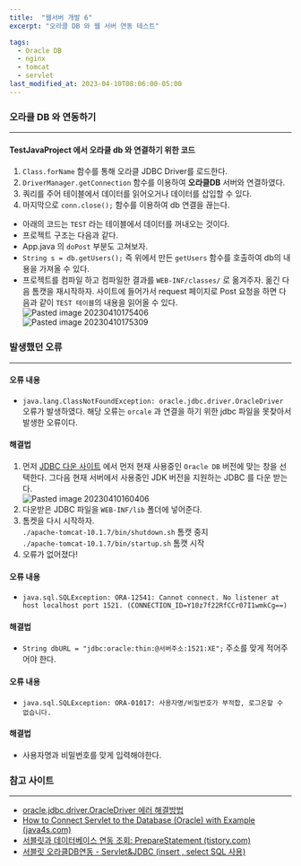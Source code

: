 ```yaml
---
title:  "웹서버 개발 6"
excerpt: "오라클 DB 와 웹 서버 연동 테스트"

tags:
  - Oracle DB
  - nginx
  - tomcat
  - servlet
last_modified_at: 2023-04-10T08:06:00-05:00
---
```

### 오라클 DB 와 연동하기
---
#### TestJavaProject 에서 오라클 db 와 연결하기 위한 코드
1. `Class.forName` 함수를 통해 오라클 JDBC Driver를 로드한다.
2. `DriverManager.getConnection` 함수를 이용하여 **오라클DB** 서버와 연결하였다.
3. 쿼리를 주어 테이블에서 데이터를 읽어오거나 데이터를 삽입할 수 있다.
4. 마지막으로 `conn.close();` 함수를 이용하여 db 연결을 끊는다.

- 아래의 코드는 `TEST` 라는 테이블에서 데이터를 꺼내오는 것이다.<br><script src="https://gist.github.com/MinGyu2/84d7986953182e41729c772a5c9988c2.js"></script>
- 프로젝트 구조는 다음과 같다.<br><script src="https://gist.github.com/MinGyu2/aecd0ef9557cfc64392751a5e89ddf0e.js"></script>
- App.java 의 `doPost` 부분도 고쳐보자.
- `String s = db.getUsers();` 즉 위에서 만든 `getUsers` 함수를 호출하여 db의 내용을 가져올 수 있다.<br><script src="https://gist.github.com/MinGyu2/a3b054d36fbb2b7b92f46922e179a591.js"></script>
- 프로젝트를 컴파일 하고 컴파일한 결과를 `WEB-INF/classes/` 로 옮겨주자. 옮긴  다음 톰캣을 재시작하자. 사이트에 들어가서 request 페이지로 Post 요청을 하면 다음과 같이 `TEST 테이블`의 내용을 읽어올 수 있다.<br>![Pasted image 20230410175406](https://user-images.githubusercontent.com/31990118/230882931-93d56fb5-9a9b-44c2-988d-2ea05ae7f6d9.png)<br>![Pasted image 20230410175309](https://user-images.githubusercontent.com/31990118/230883009-7215843d-66f1-4ae5-afa3-cd6d118129a3.png)


### 발생했던 오류
---
#### 오류 내용
- `java.lang.ClassNotFoundException: oracle.jdbc.driver.OracleDriver` 오류가 발생하였다. 해당 오류는 `orcale` 과 연결을 하기 위한 jdbc 파일을 못찾아서 발생한 오류이다.

#### 해결법
1. 먼저 [JDBC 다운 사이트](https://www.oracle.com/kr/database/technologies/appdev/jdbc-downloads.html) 에서 먼저 현재 사용중인 `Oracle DB` 버전에 맞는 창을 선택한다. 그다음 현재 서버에서 사용중인 JDK 버전을 지원하는 JDBC 를 다운 받는다.<br>![Pasted image 20230410160406](https://user-images.githubusercontent.com/31990118/230883197-363d14b3-6ac9-4eba-af25-6b6133ddff9b.png)
2. 다운받은 JDBC 파일을 `WEB-INF/lib` 폴더에 넣어준다.<br><script src="https://gist.github.com/MinGyu2/3eaef32da9891939cc7cb6028f9beec3.js"></script>
3. 톰켓을 다시 시작하자.<br>`./apache-tomcat-10.1.7/bin/shutdown.sh` 톰캣 중지<br>`./apache-tomcat-10.1.7/bin/startup.sh` 톰캣 시작
4. 오류가 없어졌다!


#### 오류 내용
- `java.sql.SQLException: ORA-12541: Cannot connect. No listener at host localhost port 1521. (CONNECTION_ID=Y10z7f22RfCCr07I1wmkCg==)`

#### 해결법
- `String dbURL = "jdbc:oracle:thin:@서버주소:1521:XE";` 주소를 맞게 적어주어야 한다.

#### 오류 내용
- `java.sql.SQLException: ORA-01017: 사용자명/비밀번호가 부적합, 로그온할 수 없습니다.` 

#### 해결법
- 사용자명과 비밀번호를 맞게 입력해야한다.

### 참고 사이트
---
- [oracle.jdbc.driver.OracleDriver 에러 해결방법](https://m.blog.naver.com/PostView.naver?isHttpsRedirect=true&blogId=jobberbell&logNo=221149377915)
- [How to Connect Servlet to the Database (Oracle) with Example (java4s.com)](https://www.java4s.com/java-servlet-tutorials/how-to-connect-servlet-to-the-database-with-example/)
- [서블릿과 데이터베이스 연동 조회: PrepareStatement (tistory.com)](https://vhxpffltm.tistory.com/131)
- [서블릿 오라클DB연동 - Servlet&JDBC (insert , select SQL 사용)](https://m.blog.naver.com/PostView.naver?isHttpsRedirect=true&blogId=robinnw&logNo=220000301263)